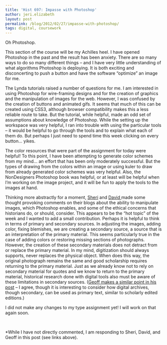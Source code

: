 ```yaml
---
title: 'Hist 697: Impasse with Photoshop'
author: jeri.elizabeth
layout: post
permalink: /blog/2012/02/27/impasse-with-photoshop/
tags: digital, coursework
---
```

Oh Photoshop.

This section of the course will be my Achilles heel. I have opened Photoshop in the past and the result has been anxiety. There are so many ways to do so many different things &#8211; and I have very little understanding of what algorithms Photoshop is deploying. It is both exciting and disconcerting to push a button and have the software &#8220;optimize&#8221; an image for me.

The Lynda tutorials raised a number of questions for me. I am interested in using Photoshop for wire-framing designs and for the creation of graphics and the manipulation of images for the web. However, I was confused by the creation of buttons and animated gifs. It seems that much of this can be created using CSS3, although browser compatibility makes this a less reliable route to take. But the tutorial, while helpful, made an odd set of assumptions about knowledge of Photoshop. While the setting up the workspace was very helpful, I ran into trouble with using the particular tools &#8211; it would be helpful to go through the tools and to explain what each of them do. But perhaps I just need to spend time this week clicking on every button&#8230; yikes.

The color resources that were part of the assignment for today were helpful! To this point, I have been attempting to generate color schemes from my mind&#8230; an effort that has been only moderately successful. But the types of drawing from the colors within an image or using kuler to draw from already generated color schemes was very helpful. Also, the NonDesigners Photoshop book was helpful, or at least will be helpful when I&#8217;m working on the image project, and it will be fun to apply the tools to the images at hand.

Thinking more abstractly for a moment, [Sheri][1] and [David ][2]made some thought provoking comments on their blogs about the ability to manipulate images, which Photoshop enables, and some of the ethical concerns that historians do, or should, consider. This appears to be the &#8220;hot topic&#8221; of the week and I wanted to add a small contribution. Perhaps it is helpful to think in terms of primary and secondary sources. In adjusting the images, adding color, fixing blemishes, we are creating a secondary source, a source that is an interpretation of the primary material. This seems particularly true in the case of adding colors or restoring missing sections of photographs. However, the creation of these secondary materials does not detract from or replace the primary material. In my mind, digitization should always supports, never replaces the physical object. When does this way, the original photograph remains the same and good scholarship requires returning to the primary material. Just as we already know not to rely on secondary material for quotes and we know to return to the primary material, historical research done with digital tools also must be aware of these limitations in secondary sources. ([Geoff makes a similar point in his post][3] &#8211; I agree, though it is interesting to consider how digital archives, though secondary, can be used as primary text, similar to scholarly edited editions.)

I did not make any changes to my type assignment yet! I will work on that again soon.

&nbsp;

*While I have not directly commented, I am responding to Sheri, David, and Geoff in this post (see links above).

 [1]: http://shuerta1.wordpress.com/2012/02/25/the-digital-filter-application-process/
 [2]: http://www.davidmckenzie.info/musings/2012/02/25/playing-with-photoshop/
 [3]: http://gwcohrs.wordpress.com/2012/02/26/fear-and-loathing/